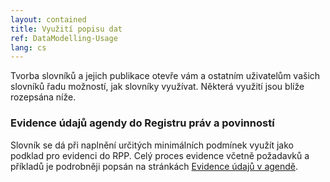 ```yaml
---
layout: contained
title: Využití popisu dat
ref: DataModelling-Usage
lang: cs
---
```


Tvorba slovníků a jejich publikace otevře vám a ostatním uživatelům vašich slovníků řadu možností, jak slovníky využívat. Některá využití jsou blíže rozepsána níže.

### Evidence údajů agendy do Registru práv a povinností

Slovník se dá při naplnění určitých minimálních podmínek využít jako podklad pro evidenci do RPP. Celý proces evidence včetně požadavků a příkladů je podrobněji popsán na stránkách [Evidence údajů v agendě].

[Evidence údajů v agendě]: https://archi.gov.cz/znalostni_baze:evidence_udaju "Evidence údajů v agendě"
